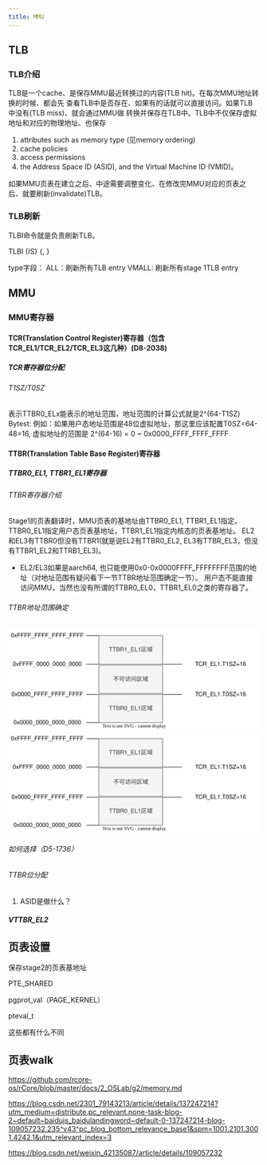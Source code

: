 ```yaml
---
title: MMU
---
```


## TLB
### TLB介绍
TLB是一个cache、是保存MMU最近转换过的内容(TLB hit)。在每次MMU地址转换的时候、都会先
查看TLB中是否存在、如果有的话就可以直接访问。如果TLB中没有(TLB miss)、就会通过MMU做
转换并保存在TLB中。TLB中不仅保存虚拟地址和对应的物理地址、也保存
1)	attributes such as memory type (见memory ordering)
2)	cache policies
3)	access permissions 
4)	the Address Space ID (ASID), and the Virtual Machine ID (VMID)。

如果MMU页表在建立之后、中途需要调整变化、在修改完MMU对应的页表之后、就要刷新(invalidate)TLB。

### TLB刷新
TLBI命令就是负责刷新TLB。

TLBI <type><level>{IS} {, <Xt>}

type字段：
ALL：刷新所有TLB entry
VMALL: 刷新所有stage 1TLB entry

## MMU
### MMU寄存器
#### TCR(Translation Control Register)寄存器（包含TCR_EL1/TCR_EL2/TCR_EL3这几种）(D8-2038)

##### TCR寄存器位分配

###### T1SZ/T0SZ
表示TTBR0_ELx能表示的地址范围，地址范围的计算公式就是2^(64-T1SZ) Bytest:
例如：如果用户态地址范围是48位虚拟地址，那这里应该配置T0SZ=64-48=16, 虚拟地址的范围是 2^(64-16) = 0 ~ 0x0000_FFFF_FFFF_FFFF

#### TTBR(Translation Table Base Register)寄存器
##### TTBR0_EL1, TTBR1_EL1寄存器
###### TTBR寄存器介绍
Stage1的页表翻译时，MMU页表的基地址由TTBR0_EL1, TTBR1_EL1指定。TTBR0_EL1指定用户态页表基地址，TTBR1_EL1指定内核态的页表基地址。
EL2和EL3有TTBR0但没有TTBR1(就是说EL2有TTBR0_EL2, EL3有TTBR_EL3，但没有TTBR1_EL2和TTRB1_EL3)。
- EL2/EL3如果是aarch64, 也只能使用0x0-0x0000FFFF_FFFFFFFF范围的地址（对地址范围有疑问看下一节TTBR地址范围确定一节）。
用户态不能直接访问MMU，当然也没有所谓的TTBR0_EL0，TTBR1_EL0之类的寄存器了。

###### TTBR地址范围确定

![Alt text](./TTBR0-TTBR1地址范围和选择.drawio.svg)
<img src="./TTBR0-TTBR1地址范围和选择.drawio.svg">

###### 如何选择（D5-1736）

###### TTBR位分配

1) ASID是做什么？


##### VTTBR_EL2

## 页表设置


保存stage2的页表基地址

PTE_SHARED

pgprot_val（PAGE_KERNEL）

pteval_t

这些都有什么不同



## 页表walk

https://github.com/rcore-os/rCore/blob/master/docs/2_OSLab/g2/memory.md

https://blog.csdn.net/2301_79143213/article/details/137247214?utm_medium=distribute.pc_relevant.none-task-blog-2~default~baidujs_baidulandingword~default-0-137247214-blog-109057232.235^v43^pc_blog_bottom_relevance_base1&spm=1001.2101.3001.4242.1&utm_relevant_index=3

https://blog.csdn.net/weixin_42135087/article/details/109057232


